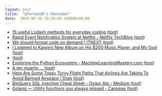```yaml
---
layout: post
title:  "@fernand0's Mastodon"
date:  2024-06-19 10:18:09.184000+00:00
---
```

*  [15 useful Lodash methods for everyday coding ](https://dev.to/diogocapela/15-useful-lodash-methods-for-everyday-coding-20o) ([toot](https://mastodon.social/@fernand0/112642771463871066))
*  [Rapid Event Notification System at Netflix - Netflix TechBlog ](https://netflixtechblog.com/rapid-event-notification-system-at-netflix-6deb1d2b57d) ([toot](https://mastodon.social/@fernand0/112642662105812789))
*  [We should format code on demand \| ITNEXT ](https://itnext.io/we-should-format-code-on-demand-8c15c5de449) ([toot](https://mastodon.social/@fernand0/112642297364713469))
*  [I Listened to Kanye’s New Album on His $200 Music Player, and My God ](https://slate.com/culture/2022/03/kanye-west-donda-2-album-review-stem-player.htm) ([toot](https://mastodon.social/@fernand0/112640683869202754))
*  [ ](https://mastodon.social/users/fernand0/statuses/112639049692412700/activity) ([toot](https://mastodon.social/users/fernand0/statuses/112639049692412700/activity))
*  [Exploring the Python Ecosystem - MachineLearningMastery.com ](https://machinelearningmastery.com/exploring-the-python-ecosystem) ([toot](https://mastodon.social/@fernand0/112638852029544313))
*  [A rey muerto … ](https://avecesunafoto.wordpress.com/2024/06/18/a-rey-muerto-2) ([toot](https://mastodon.social/@fernand0/112638740988438934))
*  [Here Are Some Topsy Turvy Flight Paths That Airlines Are Taking To Avoid Banned Airspace \| Digg ](https://digg.com/ukraine/link/here-s-the-topsy-turvy-flight-paths-that-airlines-have-had-to-take-to-avoid-banned-airspace-OQCUtA8Xf) ([toot](https://mastodon.social/@fernand0/112638622237118020))
*  [BigQuery SQL Injection Cheat Sheet - Ozgur Alp - Medium ](https://ozguralp.medium.com/bigquery-sql-injection-cheat-sheet-65ad70e11ea) ([toot](https://mastodon.social/@fernand0/112638303414971122))
*  [Golang — Utility functions you always missed - Canopas ](https://blog.canopas.com/golang-utility-functions-you-always-missed-ebeabae6b27) ([toot](https://mastodon.social/@fernand0/112638147456657051))
